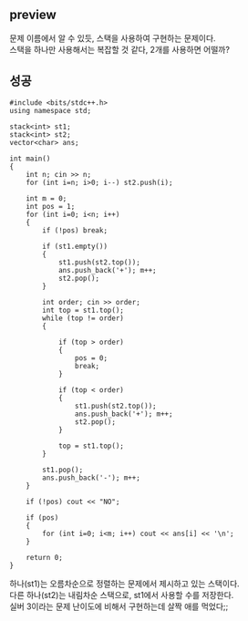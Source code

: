 ## preview
문제 이름에서 알 수 있듯, 스택을 사용하여 구현하는 문제이다.     
스택을 하나만 사용해서는 복잡할 것 같다, 2개를 사용하면 어떨까?   


## 성공
```
#include <bits/stdc++.h>
using namespace std;

stack<int> st1;
stack<int> st2;
vector<char> ans;

int main()
{
    int n; cin >> n;
    for (int i=n; i>0; i--) st2.push(i);
    
    int m = 0;
    int pos = 1;
    for (int i=0; i<n; i++)
    {
        if (!pos) break;
        
        if (st1.empty())
        {
            st1.push(st2.top());
            ans.push_back('+'); m++;
            st2.pop();
        }
        
        int order; cin >> order;
        int top = st1.top();
        while (top != order)
        {
            
            if (top > order)
            {
                pos = 0;
                break;
            }
            
            if (top < order)
            {
                st1.push(st2.top());
                ans.push_back('+'); m++;
                st2.pop();
            }
            
            top = st1.top();
        }
        
        st1.pop();
        ans.push_back('-'); m++;
    }
    
    if (!pos) cout << "NO";
    
    if (pos)
    {
        for (int i=0; i<m; i++) cout << ans[i] << '\n';
    }
    
    return 0;
}
```

하나(st1)는 오름차순으로 정렬하는 문제에서 제시하고 있는 스택이다.      
다른 하나(st2)는 내림차순 스택으로, st1에서 사용할 수를 저장한다.              
실버 3이라는 문제 난이도에 비해서 구현하는데 살짝 애를 먹었다;;       

